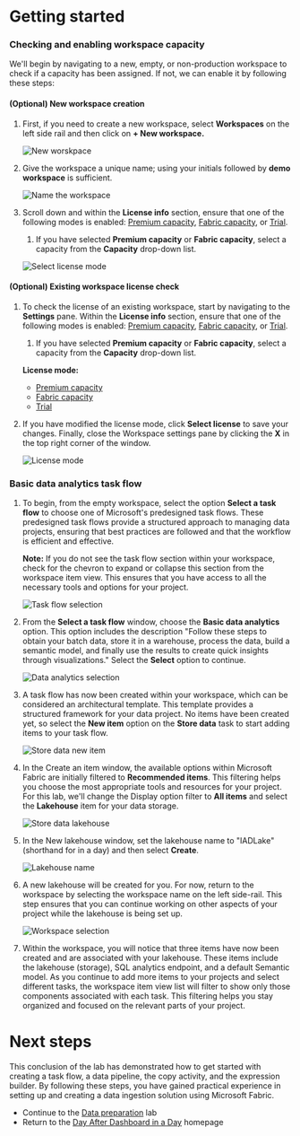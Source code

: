 # Getting started

### Checking and enabling workspace capacity

We'll begin by navigating to a new, empty, or non-production workspace to check if a capacity has been assigned. If not, we can enable it by following these steps:

#### (Optional) New workspace creation

1. First, if you need to create a new workspace, select **Workspaces** on the left side rail and then click on **+ New workspace.**

   ![New worskpace](./Media/create-new-workspace.png)

1. Give the workspace a unique name; using your initials followed by **demo workspace** is sufficient.

    ![Name the workspace](./Media/name-workspace.png)

1. Scroll down and within the **License info** section, ensure that one of the following modes is enabled: [Premium capacity](https://docs.microsoft.com/power-bi/admin/service-premium-gen2-faq), [Fabric capacity](https://learn.microsoft.com/fabric/enterprise/buy-subscription#buy-an-azure-sku), or [Trial](https://learn.microsoft.com/fabric/get-started/fabric-trial).

    1. If you have selected **Premium capacity** or **Fabric capacity**, select a capacity from the **Capacity** drop-down list.

    ![Select license mode](./Media/select-license-mode.png)

#### (Optional) Existing workspace license check

1. To check the license of an existing workspace, start by navigating to the **Settings** pane. Within the **License info** section, ensure that one of the following modes is enabled: [Premium capacity](https://docs.microsoft.com/power-bi/admin/service-premium-gen2-faq), [Fabric capacity](https://learn.microsoft.com/fabric/enterprise/buy-subscription#buy-an-azure-sku), or [Trial](https://learn.microsoft.com/fabric/get-started/fabric-trial).

    1. If you have selected **Premium capacity** or **Fabric capacity**, select a capacity from the **Capacity** drop-down list.

    **License mode:**
    - [Premium capacity](https://docs.microsoft.com/power-bi/admin/service-premium-gen2-faq)
    - [Fabric capacity](https://learn.microsoft.com/fabric/enterprise/buy-subscription#buy-an-azure-sku)
    - [Trial](https://learn.microsoft.com/fabric/get-started/fabric-trial)

1. If you have modified the license mode, click **Select license** to save your changes. Finally, close the Workspace settings pane by clicking the **X** in the top right corner of the window.

    ![License mode](./Media/license-mode.png)

### Basic data analytics task flow

1. To begin, from the empty workspace, select the option **Select a task flow** to choose one of Microsoft's predesigned task flows. These predesigned task flows provide a structured approach to managing data projects, ensuring that best practices are followed and that the workflow is efficient and effective.

    **Note:** If you do not see the task flow section within your workspace, check for the chevron to expand or collapse this section from the workspace item view. This ensures that you have access to all the necessary tools and options for your project.

    ![Task flow selection](./Media/select-a-task-flow.png)

1. From the **Select a task flow** window, choose the **Basic data analytics** option. This option includes the description "Follow these steps to obtain your batch data, store it in a warehouse, process the data, build a semantic model, and finally use the results to create quick insights through visualizations." Select the **Select** option to continue.

    ![Data analytics selection](./Media/data-analytics-task-flow.png)

1. A task flow has now been created within your workspace, which can be considered an architectural template. This template provides a structured framework for your data project. No items have been created yet, so select the **New item** option on the **Store data** task to start adding items to your task flow.

    ![Store data new item](./Media/task-flow-new-item-store-data.png)

1. In the Create an item window, the available options within Microsoft Fabric are initially filtered to **Recommended items**. This filtering helps you choose the most appropriate tools and resources for your project. For this lab, we'll change the Display option filter to **All items** and select the **Lakehouse** item for your data storage.

    ![Store data lakehouse](./Media/store-data-lakehouse.png)

1. In the New lakehouse window, set the lakehouse name to "IADLake" (shorthand for in a day) and then select **Create**.

    ![Lakehouse name](./Media/new-lakehouse-iad.png)

1. A new lakehouse will be created for you. For now, return to the workspace by selecting the workspace name on the left side-rail. This step ensures that you can continue working on other aspects of your project while the lakehouse is being set up.

    ![Workspace selection](./Media/return-to-workspace.png)

1. Within the workspace, you will notice that three items have now been created and are associated with your lakehouse. These items include the lakehouse (storage), SQL analytics endpoint, and a default Semantic model. As you continue to add more items to your projects and select different tasks, the workspace item view list will filter to show only those components associated with each task. This filtering helps you stay organized and focused on the relevant parts of your project.

# Next steps

This conclusion of the lab has demonstrated how to get started with creating a task flow, a data pipeline, the copy activity, and the expression builder. By following these steps, you have gained practical experience in setting up and creating a data ingestion solution using Microsoft Fabric.

- Continue to the [Data preparation](./DataPreparation.md) lab
- Return to the [Day After Dashboard in a Day](./README.md) homepage